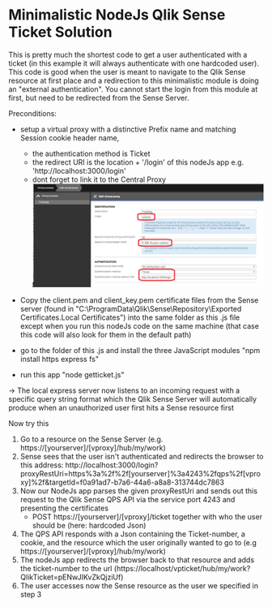 # Minimalistic NodeJs Qlik Sense Ticket Solution

This is pretty much the shortest code to get a user authenticated with a ticket (in this example it will always authenticate 
with one hardcoded user). This code is good when the user is meant to navigate to the Qlik Sense resource at first place and a redirection to this minimalistic module is doing an "external authentication". You cannot start the login from this module at first, but need to be redirected from the Sense Server.

Preconditions:
* setup a virtual proxy with a distinctive Prefix name and matching Session cookie header name, 
    - the authentication method is Ticket
    - the redirect URI is the location + '/login' of this nodeJs app e.g. 'http://localhost:3000/login'
    - dont forget to link it to the Central Proxy
![alttext](https://github.com/ChristofSchwarz/pics/raw/master/vproxyconfig.png "screenshot")    
   
* Copy the client.pem and client_key.pem certificate files from the Sense server (found in "C:\ProgramData\Qlik\Sense\Repository\Exported Certificates\.Local Certificates") into the same folder as this .js file except when you run this nodeJs code on the same machine (that case this code will also look for them in the default path)

* go to the folder of this .js and install the three JavaScript modules "npm install https express fs"
* run this app "node getticket.js"


-> The local express server now listens to an incoming request with a specific query string format which the Qlik Sense Server 
will automatically produce when an unauthorized user first hits a Sense resource first 

Now try this

1) Go to a resource on the Sense Server (e.g. https://[yourserver]/[vproxy]/hub/my/work)
2) Sense sees that the user isn't authenticated and redirects the browser to this address: http://localhost:3000/login?proxyRestUri=https%3a%2f%2f[yourserver]%3a4243%2fqps%2f[vproxy]%2f&targetId=f0a91ad7-b7a6-44a6-a8a8-313744dc7863
3) Now our NodeJs app parses the given proxyRestUri and sends out this request to the Qlik Sense QPS API via the service port 4243 and presenting the certificates
    - POST https://[yourserver]/[vproxy]/ticket together with who the user should be (here: hardcoded Json)
4) The QPS API responds with a Json containing the Ticket-number, a cookie, and the resource which the user originally wanted to go to (e.g https://[yourserver]/[vproxy]/hub/my/work)
5) The nodeJs app redirects the browser back to that resource and adds the ticket-number to the url (https://localhost/vpticket/hub/my/work?QlikTicket=pENwJIKvZkQjziUf)
6) The user accesses now the Sense resource as the user we specified in step 3


